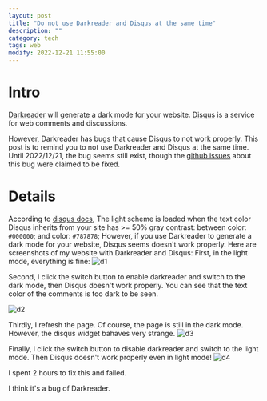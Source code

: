 ```yaml
---
layout: post
title: "Do not use Darkreader and Disqus at the same time"
description: ""
category: tech
tags: web
modify: 2022-12-21 11:55:00
---
```

# Intro
[Darkreader](https://github.com/darkreader/darkreader) will generate a dark mode for your website. [Disqus](https://disqus.com/) is a service for web comments and discussions. 

However, Darkreader has bugs that cause Disqus to not work properly. This post is to remind you to not use Darkreader and Disqus at the same time. Until 2022/12/21, the bug seems still exist, though the [github issues](https://github.com/darkreader/darkreader/issues/76) about this bug were claimed to be fixed.

# Details

According to [disqus docs](https://help.disqus.com/en/articles/1717201-disqus-appearance-customizations), The light scheme is loaded when the text color Disqus inherits from your site has >= 50% gray contrast: between color: `#000000`; and color: `#787878`; However, if you use Darkreader to generate a dark mode for your website, Disqus seems doesn't work properly.
Here are screenshots of my website with Darkreader and Disqus:
First, in the light mode, everything is fine:
![d1](/assets/images/disqus-1.png.png)

Second, I click the switch button to enable darkreader and switch to the dark mode, then Disqus doesn't work properly. You can see that the text color of the comments is too dark to be seen.

![d2](/assets/images/disqus-2.png.png)

Thirdly, I refresh the page. Of course, the page is still in the dark mode. However, the disqus widget bahaves very strange.
![d3](/assets/images/disqus-3.png.png)

Finally, I click the switch button to  disable darkreader and switch to the light mode. Then Disqus doesn't work properly even in light mode!
![d4](/assets/images/disqus-4.png.png)

I spent 2 hours to fix this and failed. 

I think it's a bug of Darkreader.